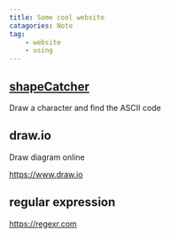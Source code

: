 ```yaml
---
title: Some cool website
catagories: Note
tag:
    - website
    - using
---
```


## [shapeCatcher](http://shapecatcher.com/index.html)

Draw a character and find the ASCII code 

## draw.io

Draw diagram online

https://www.draw.io

## regular expression
https://regexr.com  